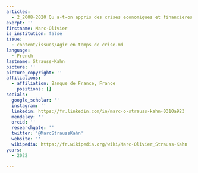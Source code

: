 ```yaml
---
articles:
  - 2_2008-2020 Qu a-t-on appris des crises economiques et financieres
exerpt: ''
firstname: Marc-Olivier
is_institution: false
issue:
  - content/issues/Agir en temps de crise.md
language:
  - French
lastname: Strauss-Kahn
picture: ''
picture_copyright: ''
affiliations:
  - affiliation: Banque de France, France
    positions: []
socials:
  google_scholar: ''
  instagram: ''
  linkedin: https://fr.linkedin.com/in/marc-o-strauss-kahn-0310a923
  mendeley: ''
  orcid: ''
  researchgate: ''
  twitter: '@MarcStraussKahn'
  website: ''
  wikipedia: https://fr.wikipedia.org/wiki/Marc-Olivier_Strauss-Kahn
years:
  - 2022

---
```

